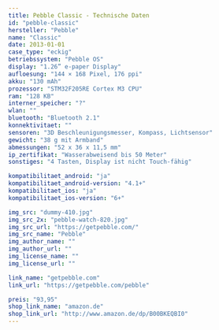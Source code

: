 ```yaml
---
title: Pebble Classic - Technische Daten
id: "pebble-classic"
hersteller: "Pebble"
name: "Classic"
date: 2013-01-01
case_type: "eckig"
betriebssystem: "Pebble OS"
display: "1.26” e-paper Display"
aufloesung: "144 × 168 Pixel, 176 ppi"
akku: "130 mAh"
prozessor: "STM32F205RE Cortex M3 CPU"
ram: "128 KB"
interner_speicher: "?"
wlan: ""
bluetooth: "Bluetooth 2.1"
konnektivitaet: ""
sensoren: "3D Beschleunigungsmesser, Kompass, Lichtsensor"
gewicht: "38 g mit Armband"
abmessungen: "52 x 36 x 11,5 mm"
ip_zertifikat: "Wasserabweisend bis 50 Meter"
sonstiges: "4 Tasten, Display ist nicht Touch-fähig"

kompatibilitaet_android: "ja"
kompatibilitaet_android-version: "4.1+"
kompatibilitaet_ios: "ja"
kompatibilitaet_ios-version: "6+"

img_src: "dummy-410.jpg"
img_src_2x: "pebble-watch-820.jpg"
img_src_url: "https://getpebble.com/"
img_src_name: "Pebble"
img_author_name: ""
img_author_url: ""
img_license_name: ""
img_license_url: ""

link_name: "getpebble.com"
link_url: "https://getpebble.com/pebble"

preis: "93,95"
shop_link_name: "amazon.de"
shop_link_url: "http://www.amazon.de/dp/B00BKEQBI0"
---
```

